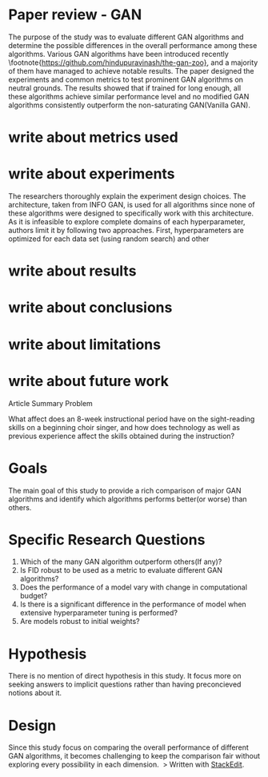  # Paper review - GAN 
  The purpose of the study was to evaluate different GAN algorithms and determine the possible differences in the overall performance among these algorithms. Various GAN algorithms have been introduced recently \footnote{https://github.com/hindupuravinash/the-gan-zoo}, and a majority of them have managed to achieve notable results. The paper designed the experiments and common metrics to test prominent GAN algorithms on neutral grounds. The results showed that if trained for long enough, all these algorithms achieve similar performance level and no modified GAN algorithms consistently outperform the non-saturating GAN(Vanilla GAN). 
  # write about metrics used 

   # write about experiments 
   The researchers thoroughly explain the experiment design choices. The architecture, taken from INFO GAN, is used for all algorithms since none of these algorithms were designed to specifically work with this architecture. As it is infeasible to explore complete domains of each hyperparameter, authors limit it by following two approaches. First, hyperparameters are optimized for each data set (using random search) and other 
   
   # write about results 
   # write about conclusions 
   # write about limitations 
   # write about future work 
        
Article Summary
Problem

What affect does an 8-week instructional period have on the sight-reading skills on a beginning choir singer, and how does technology as well as previous experience affect the skills obtained during the instruction?

# Goals

The main goal of this study to provide a rich comparison of major GAN algorithms and identify which algorithms performs better(or worse)  than others. 

# Specific Research Questions

1. Which of the many GAN algorithm outperform others(If any)?
2. Is FID robust  to be used as  a metric to evaluate different   GAN algorithms?
3. Does the performance of a model vary with change in computational budget?
4. Is there is a significant difference in the performance of model when extensive hyperparameter tuning is performed?
5. Are models robust to initial weights?

# Hypothesis
There is no mention of direct hypothesis in this study. It focus more on seeking answers to implicit questions rather than having  preconcieved notions about it.
# Design
Since this study focus on comparing the overall performance of different GAN algorithms, it becomes challenging to keep the comparison fair without exploring every possibility in each dimension. 
        > Written with [StackEdit](https://stackedit.io/). 
<!--stackedit_data:
eyJoaXN0b3J5IjpbMTE3MjIwOTMyMSwxNTk3MTk0NjM0LDE3OT
g4MjI4MjMsOTgxNzY5ODI3LDg3MTkzODIxOSw3OTI1MDE2MTIs
MjExNzcyOTA1NCwtMTY5NjcxNTczMiwxNzY4OTgyMjQyLDIwMD
kyMTE2ODIsMTQyOTg2NjI2NCwxMTI0NTU3NDMsLTE2MDEzMDA3
MzcsLTY2NzA4NzUxLC00NjI4MDEwMzYsODI1OTI4MDIwLDY4Nz
gwODM5XX0=
-->
